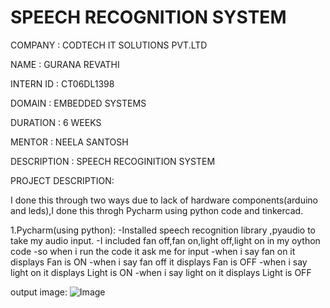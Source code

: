 # SPEECH RECOGNITION SYSTEM

COMPANY : CODTECH IT SOLUTIONS PVT.LTD

NAME : GURANA REVATHI

INTERN ID : CT06DL1398

DOMAIN : EMBEDDED SYSTEMS

DURATION : 6 WEEKS

MENTOR : NEELA SANTOSH 

DESCRIPTION : SPEECH RECOGINITION SYSTEM

PROJECT DESCRIPTION:

I done this through two ways due to lack of hardware components(arduino and leds),I done this throgh Pycharm using python code and tinkercad.

1.Pycharm(using python): -Installed speech recognition library ,pyaudio to take my audio input.
-I included fan off,fan on,light off,light on in my oython code -so when i run the code it ask me for input 
-when i say fan on it displays Fan is ON -when i say fan off it displays Fan is OFF 
-when i say light on it displays Light is ON -when i say light on it displays Light is OFF

output image:
![Image](https://github.com/user-attachments/assets/17df3010-5cd7-44a9-bd10-47f5aeb078aa)
